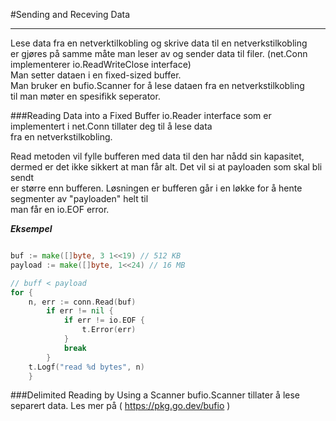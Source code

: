 #Sending and Receving Data
___
Lese data fra en netverktilkobling og skrive data til en netverkstilkobling  
er gjøres på samme måte man leser av og sender data til filer. (net.Conn implementerer io.ReadWriteClose interface)  
Man setter dataen i en fixed-sized buffer.  
Man bruker en bufio.Scanner for å lese dataen fra en netverkstilkobling  
til man møter en spesifikk seperator. 

###Reading Data into a Fixed Buffer
io.Reader interface som er implementert i net.Conn tillater deg til å lese data  
fra en netverkstilkobling.

Read metoden vil fylle bufferen med data til den har nådd sin kapasitet,  
dermed er det ikke sikkert at man får alt. Det vil si at payloaden som skal bli sendt  
er større enn bufferen. 
Løsningen er bufferen går i en løkke for å hente segmenter av "payloaden" helt til  
man får en io.EOF error.

***Eksempel***  
```go

buf := make([]byte, 3 1<<19) // 512 KB
payload := make([]byte, 1<<24) // 16 MB

// buff < payload
for {
    n, err := conn.Read(buf)
        if err != nil {
            if err != io.EOF {
                t.Error(err)
            }
            break
        }
    t.Logf("read %d bytes", n)
    }
```

###Delimited Reading by Using a Scanner
bufio.Scanner tillater å lese separert data. Les mer på ( https://pkg.go.dev/bufio )